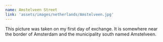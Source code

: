 ```yaml
---
name: Amstelveen Street
link: 'assets/images/netherlands/Amstelveen.jpg'
---
```

This picture was taken on my first day of exchange. It is somewhere near the border of Amsterdam and the municipality south named Amstelveen. 
